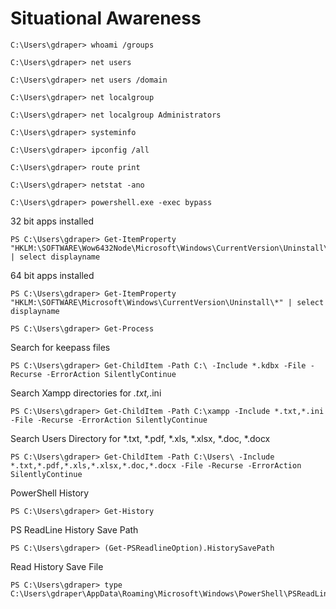 # Situational Awareness

```
C:\Users\gdraper> whoami /groups
```

```
C:\Users\gdraper> net users
```

```
C:\Users\gdraper> net users /domain
```

```
C:\Users\gdraper> net localgroup
```

```
C:\Users\gdraper> net localgroup Administrators
```

```
C:\Users\gdraper> systeminfo
```

```
C:\Users\gdraper> ipconfig /all
```

```
C:\Users\gdraper> route print
```

```
C:\Users\gdraper> netstat -ano
```

```
C:\Users\gdraper> powershell.exe -exec bypass
```

32 bit apps installed

```
PS C:\Users\gdraper> Get-ItemProperty "HKLM:\SOFTWARE\Wow6432Node\Microsoft\Windows\CurrentVersion\Uninstall\*" | select displayname
```

64 bit apps installed

```
PS C:\Users\gdraper> Get-ItemProperty "HKLM:\SOFTWARE\Microsoft\Windows\CurrentVersion\Uninstall\*" | select displayname
```

```
PS C:\Users\gdraper> Get-Process
```

Search for keepass files

```
PS C:\Users\gdraper> Get-ChildItem -Path C:\ -Include *.kdbx -File -Recurse -ErrorAction SilentlyContinue
```

Search Xampp directories for *.txt,*.ini

```
PS C:\Users\gdraper> Get-ChildItem -Path C:\xampp -Include *.txt,*.ini -File -Recurse -ErrorAction SilentlyContinue
```

Search Users Directory for *.txt, *.pdf, *.xls, *.xlsx, *.doc, *.docx

```
PS C:\Users\gdraper> Get-ChildItem -Path C:\Users\ -Include *.txt,*.pdf,*.xls,*.xlsx,*.doc,*.docx -File -Recurse -ErrorAction SilentlyContinue
```

PowerShell History

```
PS C:\Users\gdraper> Get-History
```

PS ReadLine History Save Path

```
PS C:\Users\gdraper> (Get-PSReadlineOption).HistorySavePath
```

Read History Save File
```
PS C:\Users\gdraper> type C:\Users\gdraper\AppData\Roaming\Microsoft\Windows\PowerShell\PSReadLine\ConsoleHost_history.txt
```

